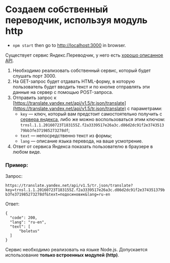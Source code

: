 # Создаем собственный переводчик, используя модуль http

* `npm start` then go to [http://localhost:3000](http://localhost:3000) in browser.

Существует сервис Яндекс.Переводчик, у него есть [хорошо описанное API](https://tech.yandex.ru/translate/).

1.  Необходимо реализовать собственный сервис, который будет слушать порт 3000.
2.  На GET-запрос будет отдавать HTML-форму, в которую пользователь будет вводить текст и по кнопке отправлять эти данные на сервер с помощью POST-запроса.
3.  Отправить запрос к [https://translate.yandex.net/api/v1.5/tr.json/translate](https://translate.yandex.net/api/v1.5/tr.json/translate) c параметрами:
    *   `key` — ключ, который вам предстоит самостоятельно получить с [сервера яндекса](https://tech.yandex.ru/translate/), либо же можно воспользоваться этим ключом: `trnsl.1.1.20160723T183155Z.f2a3339517e26a3c.d86d2dc91f2e374351379bb3fe371985273278df`;
    *   `text` — непосредственно текст из формы;
    *   `lang` — описание языка перевода, на ваше усмотрение.
4.  Ответ от сервиса Яндекса показать пользователю в браузере в любом виде.

### Пример:

Запрос:

`https://translate.yandex.net/api/v1.5/tr.json/translate?key=trnsl.1.1.20160723T183155Z.f2a3339517e26a3c.d86d2dc91f2e374351379bb3fe371985273278df&text=подосиновик&lang=ru-en`

Ответ:

    {
      "code": 200,
      "lang": "ru-en",
      "text": [
          "boletus"
      ]
    }

Сервис необходимо реализовать на языке Node.js. Допускается использование **только встроенных модулей (http)**.
